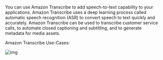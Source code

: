 You can use Amazon Transcribe to add speech-to-text capability to your applications. Amazon Transcribe uses a deep learning process called automatic speech recognition (ASR) to convert speech to text quickly and accurately. Amazon Transcribe can be used to transcribe customer service calls, to automate closed captioning and subtitling, and to generate metadata for media assets.

Amazon Transcribe Use-Cases:

![img](https://assets-pt.media.datacumulus.com/aws-clf-pt/assets/pt1-q6-i1.jpg)
